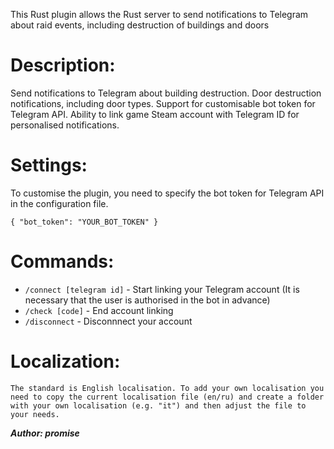 This Rust plugin allows the Rust server to send notifications to Telegram about raid events, including destruction of buildings and doors

# Description:

Send notifications to Telegram about building destruction.
Door destruction notifications, including door types.
Support for customisable bot token for Telegram API.
Ability to link game Steam account with Telegram ID for personalised notifications.

# Settings:
To customise the plugin, you need to specify the bot token for Telegram API in the configuration file.

```
{ "bot_token": "YOUR_BOT_TOKEN" }
```

# Commands:

* `/connect [telegram id]` - Start linking your Telegram account (It is necessary that the user is authorised in the bot in advance)
* `/check [code]` - End account linking
* `/disconnect` - Disconnnect your account
 
# Localization:

```The standard is English localisation. To add your own localisation you need to copy the current localisation file (en/ru) and create a folder with your own localisation (e.g. "it") and then adjust the file to your needs.```

***Author: promise***
